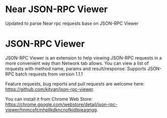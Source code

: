 # Near JSON-RPC Viewer
Updated to parse Near rpc requests
base on JSON-RPC Viewer

# JSON-RPC Viewer
JSON-RPC Viewer is an extension to help viewing JSON-RPC requests in a more convenient way than Network tab allows.
You can view a list of requests with method name, params and result/response.
Supports JSON-RPC batch requests from version 1.1.1

Feature requests, bug reports and pull requests are welcome here: https://github.com/kityan/json-rpc-viewer.

You can install it from Chrome Web Store: https://chrome.google.com/webstore/detail/json-rpc-viewer/hnmcofcmhpllkdkncnofkjdlpieagngg.